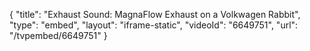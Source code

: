 {
    "title": "Exhaust Sound: MagnaFlow Exhaust on a Volkwagen Rabbit",
    "type": "embed",
    "layout": "iframe-static",
    "videoId": "6649751",
    "url": "\/tvpembed\/6649751"
}